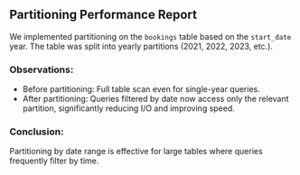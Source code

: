 ## Partitioning Performance Report

We implemented partitioning on the `bookings` table based on the `start_date` year. The table was split into yearly partitions (2021, 2022, 2023, etc.).

### Observations:

- Before partitioning: Full table scan even for single-year queries.
- After partitioning: Queries filtered by date now access only the relevant partition, significantly reducing I/O and improving speed.

### Conclusion:

Partitioning by date range is effective for large tables where queries frequently filter by time.

